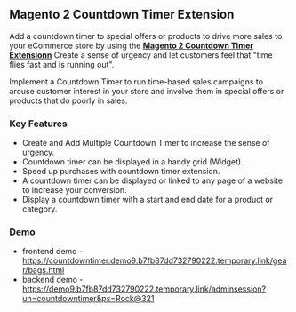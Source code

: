 <body>
	<main>
		<div class="content-wrapper">
			<div class="content-inner">
				<h2>Magento 2 Countdown Timer Extension</h2>
				<p>Add a countdown timer to special offers or products to drive more sales to your eCommerce store by using the <strong><a href="https://www.mageants.com/count-down-timer-for-magento-2.html">Magento 2 Countdown Timer Extensionn</a></strong> Create a sense of urgency and let customers feel that "time flies fast and is running out".</p>
				<p>Implement a Countdown Timer to run time-based sales campaigns to arouse customer interest in your store and involve them in special offers or products that do poorly in sales.</p>
				<div class="features-wrapper">
					<h3>Key Features</h3>
					<ul>
						<li>Create and Add Multiple Countdown Timer to increase the sense of urgency.</li>
						<li>Countdown timer can be displayed in a handy grid (Widget).</li>
						<li>Speed up purchases with countdown timer extension.</li>
						<li>A countdown timer can be displayed or linked to any page of a website to increase your conversion.</li>
						<li>Display a countdown timer with a start and end date for a product or category.</li>
					</ul>
				</div>
				<div class="more-features">
					<h3>Demo</h3>
					<ul>
						<li>frontend demo - <a href="https://countdowntimer.demo9.b7fb87dd732790222.temporary.link/gear/bags.html">https://countdowntimer.demo9.b7fb87dd732790222.temporary.link/gear/bags.html</a></li>
						<li>backend demo - <a href="https://demo9.b7fb87dd732790222.temporary.link/adminsession?un=countdowntimer&ps=Rock@321">https://demo9.b7fb87dd732790222.temporary.link/adminsession?un=countdowntimer&ps=Rock@321</a></li>
					</ul>
				</div>
			</div>
		</div>
	</main>
</body>
